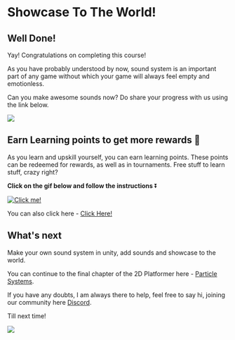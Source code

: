 # Showcase To The World!

## Well Done!

Yay! Congratulations on completing this course!

As you have probably understood by now, sound system is an important part of any game without which your game will always feel empty and emotionless.

Can you make awesome sounds now? Do share your progress with us using the link below.

![](https://media.giphy.com/media/zbDHDmcXH5qa4/giphy.gif)


## Earn Learning points to get more rewards 🎁

As you learn and upskill yourself, you can earn learning points. These points can be redeemed for rewards, as well as in tournaments. Free stuff to learn stuff, crazy right?

**Click on the gif below and follow the instructions** ⏬

[![Click me!](https://media.giphy.com/media/zz1v8vjwQwTja/giphy.gif)](https://academy.outscal.com/welcome/build-in-public/assignments)

You can also click here - [Click Here!](https://academy.outscal.com/welcome/build-in-public/assignments)

## What's next

Make your own sound system in unity, add sounds and showcase to the world.

You can continue to the final chapter of the 2D Platformer here - [Particle Systems](https://academy.outscal.com/unity-particle-system/).

If you have any doubts, I am always there to help, feel free to say hi, joining our community here [Discord](https://discord.com/invite/R4hfXhsWjN).

Till next time!

![](https://media.giphy.com/media/l1J3CbFgn5o7DGRuE/giphy.gif)

